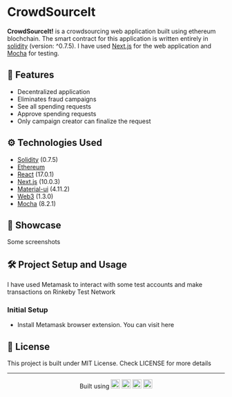 # CrowdSourceIt

**CrowdSourceIt!** is a crowdsourcing web application built using ethereum blochchain. The smart contract for this application is written entirely in [solidity](https://github.com/ethereum/solidity) (version: ^0.7.5). I have used [Next.js](https://github.com/vercel/next.js) for the web application and [Mocha](https://mochajs.org/) for testing.

## :pushpin: Features

- Decentralized application
- Eliminates fraud campaigns
- See all spending requests
- Approve spending requests
- Only campaign creator can finalize the request

## :gear: Technologies Used

- [Solidity](https://github.com/ethereum/solidity) (0.7.5)
- [Ethereum](https://www.ethereum.org/)
- [React](https://reactjs.org/) (17.0.1)
- [Next.js](https://nextjs.org/) (10.0.3)
- [Material-ui](https://material-ui.com/) (4.11.2)
- [Web3](https://github.com/ethereum/web3.js) (1.3.0)
- [Mocha](https://mochajs.org/) (8.2.1)

## :star2: Showcase

Some screenshots

## :hammer_and_wrench: Project Setup and Usage

I have used Metamask to interact with some test accounts and make transactions on Rinkeby Test Network

### Initial Setup

- Install Metamask browser extension. You can visit here

## :page_with_curl: License

This project is built under MIT License. Check LICENSE for more details

---

<p align="center">
  Built using  <a href="https://www.ethereum.org/" title="Ethereum"><img src="https://github.com/tomchen/stack-icons/blob/master/logos/ethereum.svg" alt="Ethereum" width="21px" height="21px"></a>
  <a href="https://github.com/ethereum/solidity" title="Solidity"><img src="hhttps://www.logosvgpng.com/wp-content/uploads/2018/10/solidity-logo-vector.png" alt="Solidity" width="21px" height="21px"></a>
  <a href="https://zeit.co/next" title="Next.js"><img src="https://github.com/tomchen/stack-icons/blob/master/logos/nextjs.svg" alt="Next.js" width="21px" height="21px"></a>
  <a href="https://material-ui.com/" title="Material UI"><img src="https://github.com/tomchen/stack-icons/blob/master/logos/material-ui.svg" alt="Material UI" width="21px" height="21px"></a>
</p>
